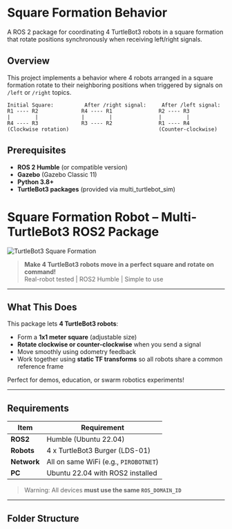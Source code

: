 # Square Formation Behavior

A ROS 2 package for coordinating 4 TurtleBot3 robots in a square formation that rotate positions synchronously when receiving left/right signals.

## Overview

This project implements a behavior where 4 robots arranged in a square formation rotate to their neighboring positions when triggered by signals on `/left` or `/right` topics.

```
Initial Square:          After /right signal:     After /left signal:
R1 ---- R2              R4 ---- R1               R2 ---- R3
|        |              |        |               |        |
R4 ---- R3              R3 ---- R2               R1 ---- R4
(Clockwise rotation)                             (Counter-clockwise)
```

## Prerequisites

- **ROS 2 Humble** (or compatible version)
- **Gazebo** (Gazebo Classic 11)
- **Python 3.8+**
- **TurtleBot3 packages** (provided via multi_turtlebot_sim)

# Square Formation Robot – Multi-TurtleBot3 ROS2 Package

![TurtleBot3 Square Formation](https://raw.githubusercontent.com/Godsfavor/square_formation_robot/main/docs/square_formation_demo.gif)

> **Make 4 TurtleBot3 robots move in a perfect square and rotate on command!**  
> Real-robot tested | ROS2 Humble | Simple to use

---

## What This Does

This package lets **4 TurtleBot3 robots**:
- Form a **1x1 meter square** (adjustable size)
- **Rotate clockwise or counter-clockwise** when you send a signal
- Move smoothly using odometry feedback
- Work together using **static TF transforms** so all robots share a common reference frame

Perfect for demos, education, or swarm robotics experiments!

---

## Requirements

| Item | Requirement |
|------|-------------|
| **ROS2** | Humble (Ubuntu 22.04) |
| **Robots** | 4 x TurtleBot3 Burger (LDS-01) |
| **Network** | All on same WiFi (e.g., `PIROBOTNET`) |
| **PC** | Ubuntu 22.04 with ROS2 installed |

> Warning: All devices **must use the same `ROS_DOMAIN_ID`**

---

## Folder Structure
